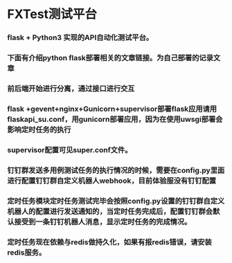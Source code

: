 # FXTest测试平台
### flask + Python3  实现的API自动化测试平台。
###  下面有介绍python flask部署相关的文章链接。为自己部署的记录文章
### 前后端开始进行分离，通过接口进行交互



### flask +gevent+nginx+Gunicorn+supervisor部署flask应用请用flaskapi_su.conf，用gunicorn部署应用，因为在使用uwsgi部署会影响定时任务的执行
### supervisor配置可见super.conf文件。
### 钉钉群发送多用例测试任务的执行情况的时候，需要在config.py里面进行配置钉钉群自定义机器人webhook，目前体验服没有钉钉配置
### 定时任务模块定时任务测试完毕会按照config.py设置的钉钉群自定义机器人的配置进行发送通知的，当定时任务完成后，配置钉钉群会默认接受到一条钉钉机器人消息，显示定时任务的完成情况。
### 定时任务现在依赖与redis做持久化，如果有报redis错误，请安装redis服务。

